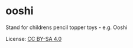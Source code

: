 ooshi
=====

Stand for childrens pencil topper toys - e.g. Ooshi

License: [CC BY-SA 4.0](https://creativecommons.org/licenses/by-sa/4.0/)
